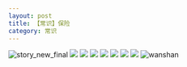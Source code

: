 ```yaml
---
layout: post
title: 【常识】保险
category: 常识
---
```

![story_new_final](http://rzda7rj3c.hd-bkt.clouddn.com/img/story_new_final_0322.png)
![](http://rzda7rj3c.hd-bkt.clouddn.com/img/insurance-220404-6.png)
![](http://rzda7rj3c.hd-bkt.clouddn.com/img/insurance-220404-2.png)
![](http://rzda7rj3c.hd-bkt.clouddn.com/img/insurance-220404-3.png)
![](http://rzda7rj3c.hd-bkt.clouddn.com/img/insurance-220404-4.png)
![](http://rzda7rj3c.hd-bkt.clouddn.com/img/insurance-220404-5.png)
![](http://rzda7rj3c.hd-bkt.clouddn.com/img/insurance-220404-1.png)
![](http://rzda7rj3c.hd-bkt.clouddn.com/img/insurance-220404-7.png)
![wanshan](http://rzda7rj3c.hd-bkt.clouddn.com/img/wanshan.png)